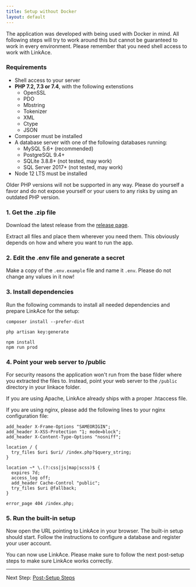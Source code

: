 ```yaml
---
title: Setup without Docker
layout: default
---
```


The application was developed with being used with Docker in mind. All following steps will try to work around this but
cannot be guaranteed to work in every environment. Please remember that you need shell access to work with LinkAce.

### Requirements

* Shell access to your server
* **PHP 7.2, 7.3 or 7.4**, with the following extenstions
    * OpenSSL
    * PDO
    * Mbstring
    * Tokenizer
    * XML
    * Ctype
    * JSON
* Composer must be installed
* A database server with one of the following databases running:
    * MySQL 5.6+ (recommended)
    * PostgreSQL 9.4+
    * SQLite 3.8.8+ (not tested, may work)
    * SQL Server 2017+ (not tested, may work)
* Node 12 LTS must be installed

Older PHP versions will not be supported in any way. Please do yourself a favor and do not expose yourself or your users
to any risks by using an outdated PHP version.

### 1. Get the .zip file

Download the latest release from the [release page](https://github.com/Kovah/LinkAce/releases).

Extract all files and place them wherever you need them. This obviously depends on how and where you want to run the
app.

### 2. Edit the .env file and generate a secret

Make a copy of the `.env.example` file and name it `.env`. Please do not change any values in it now!

### 3. Install dependencies

Run the following commands to install all needed dependencies and prepare LinkAce for the setup:

```
composer install --prefer-dist

php artisan key:generate

npm install
npm run prod
```

### 4. Point your web server to /public

For security reasons the application won't run from the base filder where you extracted the files to. Instead, point
your web server to the `/public` directory in your linkace folder.

If you are using Apache, LinkAce already ships with a proper .htaccess file.

If you are using nginx, please add the following lines to your nginx configuration file:

```
add_header X-Frame-Options "SAMEORIGIN";
add_header X-XSS-Protection "1; mode=block";
add_header X-Content-Type-Options "nosniff";

location / {
  try_files $uri $uri/ /index.php?$query_string;
}

location ~* \.(?:css|js|map|scss)$ {
  expires 7d;
  access_log off;
  add_header Cache-Control "public";
  try_files $uri @fallback;
}

error_page 404 /index.php;
```

### 5. Run the built-in setup

Now open the URL pointing to LinkAce in your browser. The built-in setup should start. Follow the instructions to
configure a database and register your user account.

You can now use LinkAce. Please make sure to follow the next post-setup steps to make sure LinkAce works correctly.

---

Next Step: [Post-Setup Steps](/docs/v1/setup/post-setup)
